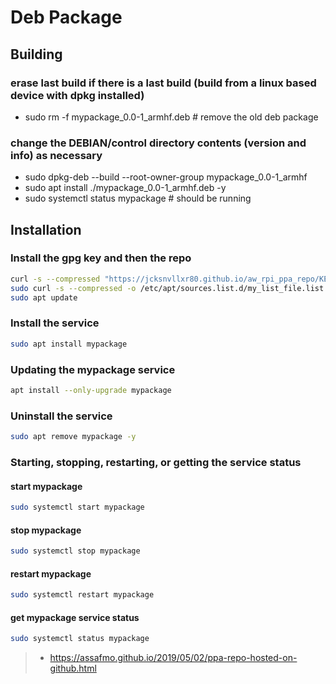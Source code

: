 # Deb Package

## Building

### erase last build if there is a last build (build from a linux based device with dpkg installed)

- sudo rm -f mypackage_0.0-1_armhf.deb  # remove the old deb package

### change the DEBIAN/control directory contents (version and info) as necessary

- sudo dpkg-deb --build --root-owner-group mypackage_0.0-1_armhf
- sudo apt install ./mypackage_0.0-1_armhf.deb -y
- sudo systemctl status mypackage  # should be running

## Installation

### Install the gpg key and then the repo

```bash
curl -s --compressed "https://jcksnvllxr80.github.io/aw_rpi_ppa_repo/KEY.gpg" | sudo apt-key add -
sudo curl -s --compressed -o /etc/apt/sources.list.d/my_list_file.list "https://jcksnvllxr80.github.io/aw_rpi_ppa_repo/my_list_file.list"
sudo apt update
```

### Install the service

```bash
sudo apt install mypackage
```

### Updating the mypackage service

```bash
apt install --only-upgrade mypackage
```

### Uninstall the service

```bash
sudo apt remove mypackage -y
```

### Starting, stopping, restarting, or getting the service status

#### start mypackage

```bash
sudo systemctl start mypackage
```

#### stop mypackage

```bash
sudo systemctl stop mypackage
```

#### restart mypackage

```bash
sudo systemctl restart mypackage
```

#### get mypackage service status

```bash
sudo systemctl status mypackage
```

>- <https://assafmo.github.io/2019/05/02/ppa-repo-hosted-on-github.html>
